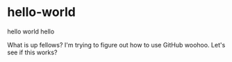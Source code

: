 # hello-world
hello world hello

What is up fellows? I'm trying to figure out how to use GitHub woohoo.
Let's see if this works?

